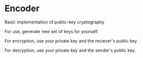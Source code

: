 # Encoder
Basic implementation of public-key cryptography

For use, generate new set of keys for yourself. 

For encryption, use your private key and the reciever's public key.

For decryption, use your private key and the sender's public key. 
